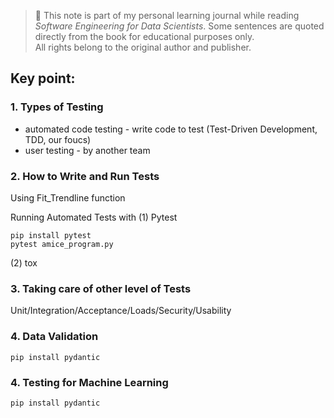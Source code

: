 > 📘 This note is part of my personal learning journal while reading *Software Engineering for Data Scientists*.
> Some sentences are quoted directly from the book for educational purposes only.  
> All rights belong to the original author and publisher.


## Key point:

### 1. Types of Testing
- automated code testing - write code to test (Test-Driven Development, TDD, our foucs)
- user testing - by another team

### 2. How to Write and Run Tests

Using Fit_Trendline function

Running Automated Tests with 
(1) Pytest 

```
pip install pytest
pytest amice_program.py
```

(2) tox

### 3. Taking care of other level of Tests

Unit/Integration/Acceptance/Loads/Security/Usability


### 4. Data Validation

```
pip install pydantic
```


### 4. Testing for Machine Learning

```
pip install pydantic
```

